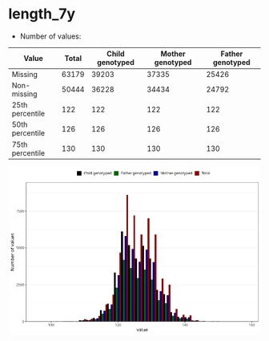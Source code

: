 # length_7y
- Number of values:

| Value | Total | Child genotyped | Mother genotyped | Father genotyped |
| ----- | ----- | --------------- | ---------------- | ---------------- |
| Missing | 63179 | 39203 | 37335 | 25426 |
| Non-missing | 50444 | 36228 | 34434 | 24792 |
| 25th percentile | 122 | 122 | 122 | 122 |
| 50th percentile | 126 | 126 | 126 | 126 |
| 75th percentile | 130 | 130 | 130 | 130 |



![](length_7y_n.png)



